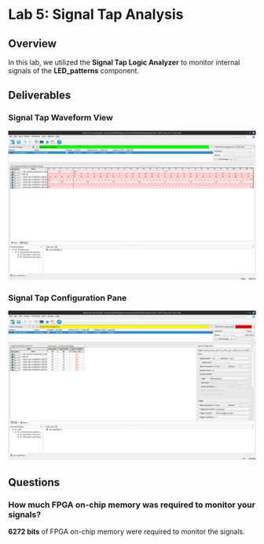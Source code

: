 # Lab 5: Signal Tap Analysis

## Overview
In this lab, we utilized the **Signal Tap Logic Analyzer** to monitor internal signals of the **LED_patterns** component.

## Deliverables

### Signal Tap Waveform View
![Signal Tap Waveform View](docs/assets/Signal_Tap_SC.png)

### Signal Tap Configuration Pane
![Signal Tap Configuration Pane](docs/assets/Signal_Tab_Config_Pane.png)

## Questions

### How much FPGA on-chip memory was required to monitor your signals?
**6272 bits** of FPGA on-chip memory were required to monitor the signals.
